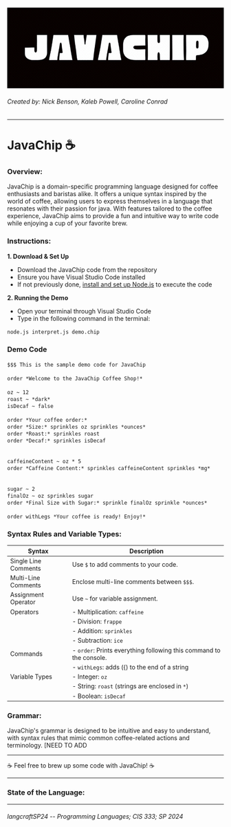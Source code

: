 
![JAVACHIP GIF](images/JAVACHIP.gif)

###### Created by: Nick Benson, Kaleb Powell, Caroline Conrad
---
# JavaChip ☕️
### Overview:
JavaChip is a domain-specific programming language designed for coffee enthusiasts and baristas alike. It offers a unique syntax inspired by the world of coffee, allowing users to express themselves in a language that resonates with their passion for java. With features tailored to the coffee experience, JavaChip aims to provide a fun and intuitive way to write code while enjoying a cup of your favorite brew.

### Instructions:
__1. Download & Set Up__
- Download the JavaChip code from the repository
- Ensure you have Visual Studio Code installed
-  If not previously done, [install and set up Node.js](https://nodejs.org/en/download) to execute the code
  
__2. Running the Demo__
- Open your terminal through Visual Studio Code
- Type in the following command in the terminal:
```bash
node.js interpret.js demo.chip
```
### Demo Code
```JavaChip
$$$ This is the sample demo code for JavaChip

order *Welcome to the JavaChip Coffee Shop!*

oz ~ 12
roast ~ *dark* 
isDecaf ~ false  

order *Your coffee order:*
order *Size:* sprinkles oz sprinkles *ounces*
order *Roast:* sprinkles roast
order *Decaf:* sprinkles isDecaf


caffeineContent ~ oz * 5  
order *Caffeine Content:* sprinkles caffeineContent sprinkles *mg*


sugar ~ 2  
finalOz ~ oz sprinkles sugar  
order *Final Size with Sugar:* sprinkle finalOz sprinkle *ounces*

order withLegs *Your coffee is ready! Enjoy!*
```
### Syntax Rules and Variable Types:

| Syntax                | Description                                                                   |
|-----------------------|-------------------------------------------------------------------------------|
| Single Line Comments  | Use `$` to add comments to your code.                                         |
| Multi-Line Comments   | Enclose multi-line comments between `$$$`.                                    |
| Assignment Operator   | Use `~` for variable assignment.                                               |
| Operators             | - Multiplication: `caffeine`                                                   |
|                       | - Division: `frappe`                                                           |
|                       | - Addition: `sprinkles`                                                        |
|                       | - Subtraction: `ice`                                                           |
| Commands              | - `order`: Prints everything following this command to the console.           |                                                |
|                       | - `withLegs`: adds ({) to the end of a string |
| Variable Types        | - Integer: `oz`                                                                |
|                       | - String: `roast` (strings are enclosed in `*`)                               |
|                       | - Boolean: `isDecaf` 


### Grammar:
JavaChip's grammar is designed to be intuitive and easy to understand, with syntax rules that mimic common coffee-related actions and terminology.
[NEED TO ADD 
___
 ☕️ Feel free to brew up some code with JavaChip! ☕️
___
### State of the Language:

---
###### langcraftSP24 -- Programming Languages; CIS 333; SP 2024
